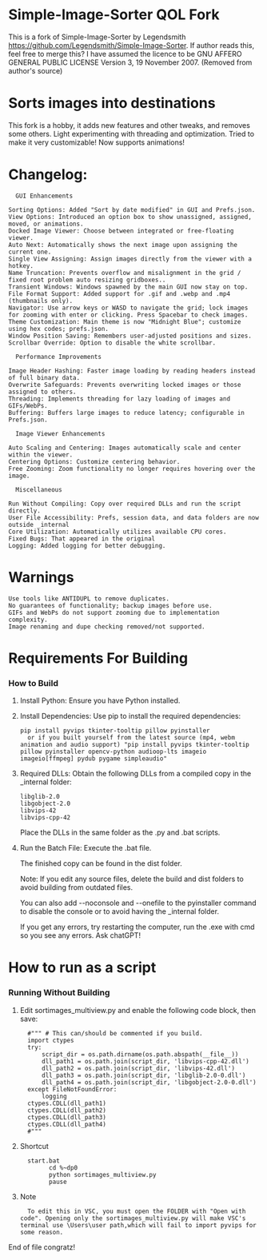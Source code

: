 # Simple-Image-Sorter QOL Fork
This is a fork of Simple-Image-Sorter by Legendsmith https://github.com/Legendsmith/Simple-Image-Sorter. If author reads this, feel free to merge this?
I have assumed the licence to be GNU AFFERO GENERAL PUBLIC LICENSE Version 3, 19 November 2007. (Removed from author's source)

# Sorts images into destinations #
This fork is a hobby, it adds new features and other tweaks, and removes some others. Light experimenting with threading and optimization. Tried to make it very customizable! Now supports animations!

# Changelog: #

      GUI Enhancements

    Sorting Options: Added "Sort by date modified" in GUI and Prefs.json.
    View Options: Introduced an option box to show unassigned, assigned, moved, or animations.
    Docked Image Viewer: Choose between integrated or free-floating viewer.
    Auto Next: Automatically shows the next image upon assigning the current one.
    Single View Assigning: Assign images directly from the viewer with a hotkey.
    Name Truncation: Prevents overflow and misalignment in the grid / fixed root problem auto resizing gridboxes..
    Transient Windows: Windows spawned by the main GUI now stay on top.
    File Format Support: Added support for .gif and .webp and .mp4 (thumbnails only).
    Navigator: Use arrow keys or WASD to navigate the grid; lock images for zooming with enter or clicking. Press Spacebar to check images.
    Theme Customization: Main theme is now "Midnight Blue"; customize using hex codes; prefs.json.
    Window Position Saving: Remembers user-adjusted positions and sizes.
    Scrollbar Override: Option to disable the white scrollbar.

      Performance Improvements

    Image Header Hashing: Faster image loading by reading headers instead of full binary data.
    Overwrite Safeguards: Prevents overwriting locked images or those assigned to others.
    Threading: Implements threading for lazy loading of images and GIFs/WebPs.
    Buffering: Buffers large images to reduce latency; configurable in Prefs.json.

      Image Viewer Enhancements

    Auto Scaling and Centering: Images automatically scale and center within the viewer.
    Centering Options: Customize centering behavior.
    Free Zooming: Zoom functionality no longer requires hovering over the image.

      Miscellaneous

    Run Without Compiling: Copy over required DLLs and run the script directly.
    User File Accessibility: Prefs, session data, and data folders are now outside _internal
    Core Utilization: Automatically utilizes available CPU cores.
    Fixed Bugs: That appeared in the original
    Logging: Added logging for better debugging.

# Warnings #

    Use tools like ANTIDUPL to remove duplicates.
    No guarantees of functionality; backup images before use.
    GIFs and WebPs do not support zooming due to implementation complexity.
    Image renaming and dupe checking removed/not supported.
# Requirements For Building #
### How to Build ###

1. Install Python: Ensure you have Python installed.
2. Install Dependencies: Use pip to install the required dependencies:

       pip install pyvips tkinter-tooltip pillow pyinstaller
         or if you built yourself from the latest source (mp4, webm animation and audio support) "pip install pyvips tkinter-tooltip pillow pyinstaller opencv-python audioop-lts imageio imageio[ffmpeg] pydub pygame simpleaudio"

4. Required DLLs: Obtain the following DLLs from a compiled copy in the _internal folder:

       libglib-2.0
       libgobject-2.0
       libvips-42
       libvips-cpp-42

      Place the DLLs in the same folder as the .py and .bat scripts.

5. Run the Batch File: Execute the .bat file.

      The finished copy can be found in the dist folder.

      Note: If you edit any source files, delete the build and dist folders to avoid building from outdated files.

      You can also add --noconsole and --onefile to the pyinstaller command to disable the console or to avoid having the _internal folder.

      If you get any errors, try restarting the computer, run the .exe with cmd so you see any errors. Ask chatGPT!

# How to run as a script #
### Running Without Building ###

   1. Edit sortimages_multiview.py and enable the following code block, then save:

            #""" # This can/should be commented if you build.
            import ctypes
            try:
                script_dir = os.path.dirname(os.path.abspath(__file__))
                dll_path1 = os.path.join(script_dir, 'libvips-cpp-42.dll')
                dll_path2 = os.path.join(script_dir, 'libvips-42.dll')
                dll_path3 = os.path.join(script_dir, 'libglib-2.0-0.dll')
                dll_path4 = os.path.join(script_dir, 'libgobject-2.0-0.dll')
            except FileNotFoundError:
                logging
            ctypes.CDLL(dll_path1)
            ctypes.CDLL(dll_path2)
            ctypes.CDLL(dll_path3)
            ctypes.CDLL(dll_path4)
            #"""
   2. Shortcut
      
            start.bat
                  cd %~dp0
                  python sortimages_multiview.py
                  pause
   3. Note

            To edit this in VSC, you must open the FOLDER with "Open with code". Opening only the sortimages_multiview.py will make VSC's terminal use \Users\user path,which will fail to import pyvips for some reason.
      
      
End of file congratz!

